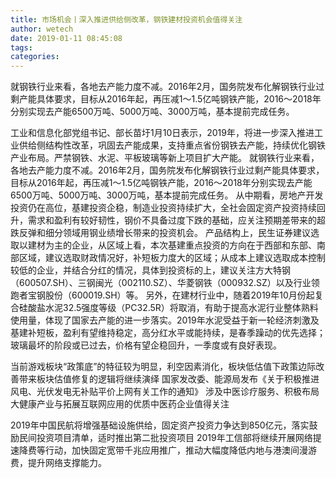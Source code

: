 ```yaml
---
title: 市场机会丨深入推进供给侧改革，钢铁建材投资机会值得关注
author: wetech
date: 2019-01-11 08:45:08
tags: 
categories: 
---
```

就钢铁行业来看，各地去产能力度不减。2016年2月，国务院发布化解钢铁行业过剩产能具体要求，目标从2016年起，再压减1～1.5亿吨钢铁产能，2016～2018年分别实现去产能6500万吨、5000万吨、3000万吨，基本提前完成任务。
<!-- more -->
工业和信息化部党组书记、部长苗圩1月10日表示，2019年，将进一步深入推进工业供给侧结构性改革，巩固去产能成果，支持重点省份钢铁去产能，持续优化钢铁产业布局。严禁钢铁、水泥、平板玻璃等新上项目扩大产能。
就钢铁行业来看，各地去产能力度不减。2016年2月，国务院发布化解钢铁行业过剩产能具体要求，目标从2016年起，再压减1～1.5亿吨钢铁产能，2016～2018年分别实现去产能6500万吨、5000万吨、3000万吨，基本提前完成任务。
从中期看，房地产开发投资仍在高位，基建投资企稳，制造业投资持续扩大，全社会固定资产投资持续回升，需求和盈利有较好韧性，钢价不具备过度下跌的基础，应关注预期差带来的超跌反弹和细分领域用钢业绩增长带来的投资机会。
产品结构上，民生证券建议选取以建材为主的企业，从区域上看，本次基建重点投资的方向在于西部和东部、南部区域，建议选取财政情况好，补短板力度大的区域；从成本上建议选取成本控制较低的企业，并结合分红的情况，具体到投资标的上，建议关注方大特钢（600507.SH）、三钢闽光（002110.SZ）、华菱钢铁（000932.SZ）以及行业领跑者宝钢股份（600019.SH）等。
另外，在建材行业中，随着2019年10月份起复合硅酸盐水泥32.5强度等级（PC32.5R）将取消，有助于提高水泥行业整体熟料使用量，体现了国家去产能的进一步落实。2019年水泥受益于新一轮经济刺激及基建补短板，盈利有望维持稳定，高分红水平或能持续，是春季躁动的优先选择；玻璃最坏的阶段或已过去，价格有望企稳回升，一季度或有良好表现。
 
 
当前游戏板块“政策底”的特征较为明显，利空因素消化，板块低估值下政策边际改善带来板块估值修复的逻辑将继续演绎
国家发改委、能源局发布《关于积极推进风电、光伏发电无补贴平价上网有关工作的通知》
涉及中医诊疗服务、积极布局大健康产业与拓展互联网应用的优质中医药企业值得关注
2019年中国民航将增强基础设施供给，固定资产投资力争达到850亿元，落实鼓励民间投资项目清单，适时推出第二批投资项目
2019年工信部将继续开展网络提速降费等行动，加快固定宽带千兆应用推广，推动大幅度降低内地与港澳间漫游费，提升网络支撑能力。
